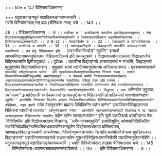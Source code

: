 +++
title = "47 विहितत्वाधिकरणम्"

+++
यदुपासनाङ्गभूतं यज्ञादिकमङ्गमाश्रमस्यापि ।  
भवति विनियोगभेदात् तत् ब्रह्म (श्रीनिवास-नाम) भजे ।। 143 ।।  
  
48 ।। विहितत्वाधिकरणम् ।। 8 ।। ``सर्वापेक्षा च'' इत्यधिकरणे यज्ञादीनां ब्रह्मविद्याङ्गत्वमुक्तम् । तेषां विद्याङ्गत्वेऽमुमुक्षुभिर्गृहस्थाश्रमनिष्ठैर्यज्ञादिकर्माण्यनुष्ठेयानि न वेत्याशङ्कापरिहाराय प्रवृत्तमिदमधिकरणम् ।। विहितत्वाच्चाऽऽश्रमकर्माऽपि ।। 3-8-32 ।। सहकारित्वेन च ।। 33 ।। [सर्वथाऽपि त एवोभयलिङ्गात् ।। 34 ।। अनभिभवं च दर्शयति ।। 35 ।।] चश्शङ्कानिवृत्तौ । विद्याङ्गानि यज्ञादीनि आश्रमाङ्गान्यपि भवन्तीत्यर्थः । तत्र हेतुः विहितत्वाच्च इति । ``यावज्जीवमघ्निहोत्रं" जुहोति'' इत्यादौ आश्रमनिष्ठानामप्यनुष्ठेयतया विहितत्वादित्यर्थ इति प्रथमसूत्रार्थः । विद्यास्वरूपोत्पादकतया विद्याङ्गत्वेन विहितत्वाच्चेति द्वितीयसूत्रार्थः ।। पूर्वपक्षः । यज्ञादीनां विद्याङ्गत्वे आश्रमाङ्गत्वं न संभवति; विद्याङ्गत्वे मुमुक्षूणामेव विद्यायामधिकारात् । मुमुक्षायां सत्यां यज्ञादीनामनुष्ठेयतया अनित्यता स्यात् । गृहस्थाश्रमाङ्गत्वे ``यावज्जीवं दर्शपूर्णमासाभ्यां यजेत'' इति गृहस्थैर्यावज्जीवमनुष्ठेयताविधानात् नित्यता स्यात् । ततश्च नित्यत्वानित्यत्वयोर्विरुद्धधर्मयोः समावेशप्रसङ्गः । न चैकस्य कर्मणो नित्यत्वकाम्यत्वोभयसंभवात् अङ्गताग्राहकप्रमाणभेदरूपविनियोगवृथक्त्वन्यायेन उक्तविरोधः परिहर्तु शक्य इति वाच्यम् । विद्याङ्गकर्मणामाश्रमाङ्गकर्मणां च भिन्नभिन्नप्रकरणविहितानां स्वरूपैक्ये प्रमाणाभावेन तेषां स्वरूपैक्यस्यासंभवात् । विद्याङ्गकर्मणामाश्रमाङ्गत्वासंभवेन केवलाश्रमिभिः यज्ञादीन्यननुष्ठेयानीति ।। सिद्धान्तः । यथा ``अग्निहोत्रं जुहुयात् स्वर्गकामः'' इत्यादिशस्त्रैः स्वर्गकामनायां सत्यामनुष्ठेयतया विहितस्याग्निहोत्रादिकर्मणो ``यावज्जीवमग्निहोत्रं" जुहोति'' इत्यादिभिः नित्यतया विधानेन प्रसक्तः नित्यत्वानित्यत्वविरोधः विनियोजकप्रमाणभेदरूपविनियोगवृथक्त्वन्यायेन परिह्रियते, तद्वत इहापि ``तमेतं वेदानुवचनेन ब्रह्माणा विविदिषन्ति यज्ञेन दानेन'' इत्यादिशस्त्रैर्विद्याङ्गतया विहितानां यज्ञादीनां ``यावज्जीवं" दर्शपूर्णमासाभ्यां यजेत'' इत्यादिभिः गृहस्थाश्रमाङ्गतयाऽपि विधानात् य एव यज्ञादय आश्रमाङ्गतया विहितस्तानेव यज्ञादीन् ``यज्ञेन दानेन तपसाऽनाशकेन'' इति श्रुतौ यज्ञादिशब्दैः प्रत्यभिज्ञाप्य तेषां `विविदिषन्ति' इति विद्योपत्त्यर्थतया विधानात्, ``धर्मेण पापमपनुदति'' इत्यादिश्रुतिषु धर्मशब्दनिर्दिष्टैस्तैरेव यज्ञादिभिर्ब्रह्मविद्योत्पत्तिप्रतिबन्धकपापनिरसनद्वारेण विद्योत्पत्त्यर्थताया दर्शितत्वाच्च, आशमाङ्गविद्याङ्गकर्मणोः स्वरूपैक्यात् विनियोगवृथक्त्वन्यायेन नित्यानित्यसंयोगविरोधस्य सुपरिहरत्वात् विद्याङ्गानां" यज्ञादीनामाश्रमाङ्गत्वे बाधकाभावेन मुमुक्षारहितैर्गृहस्थाश्रमनिष्ठैरपि यज्ञादीन्यनुष्ठेयान्येवेति ।। यदुपासनाङ्गभूतं यज्ञादिकमङ्गमाश्रमस्यापि । भवति विनियोगभेदात् तद्ब्रह्म श्रीनिवासनाम भजे ।। 145 ।। विनियोगभेदात्-अङ्गत्वग्राहकप्रमाणभेदादित्यर्थः ।। 116 ।। इति विहितत्वाधिकरणम् ।। 8 ।।